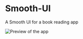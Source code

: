 # Smooth-UI
A Smooth UI for a book reading app


![Preview of the app](https://github.com/KumarArab/Soomth-UI/blob/master/UI.png?raw=true)
